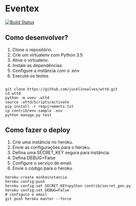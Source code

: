 # Eventex

[![Build Status](https://travis-ci.org/jucelinoalves/wttd.svg?branch=master)](https://travis-ci.org/jucelinoalves/wttd)

## Como desenvolver?

1. Clone o repositório.
2. Crie um virtualenv com Python 3.5
3. Ative o virtualenv.
4. Instale as dependências.
5. Configure a instância com o .env
6. Execute os testes.

```console
            
git clone https://github.com/jucelinoalves/wttd.git
cd wttd
python -m venv .wttd
source .wttd/Scripts/activate
pip install -r requirements.txt
cp contrib/env-sample .env
python manage.py test
```

## Como fazer o deploy
 
 1. Crie uma instância no heroku.
 2. Envie as configurações para o heroku.
 3. Defina uma SECRET_KEY segura para instância.
 4. Defina DEBUG=False
 5. Configure o serviço de email.
 6. Envie o código para o heroku.
 
```console
heroku create minhainstancia
heroku config:push
heroku config:set SECRET_KEY=python contrib/secret_gen.py
heroku config:set DEBUG=False
# configuro o email
git push heroku master --force

``` 
 
 